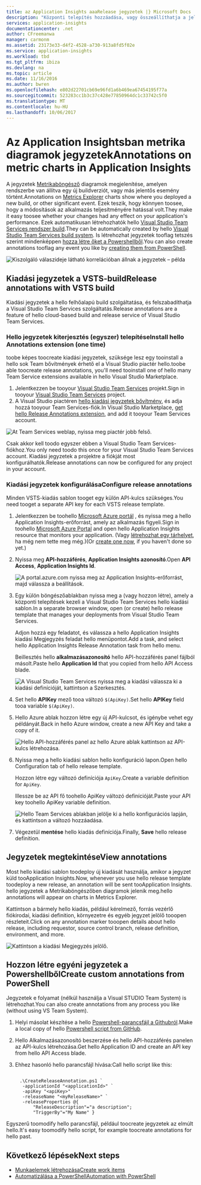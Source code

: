 ```yaml
---
title: az Application Insights aaaRelease jegyzetek |} Microsoft Docs
description: "Központi telepítés hozzáadása, vagy összeállíthatja a jelölők tooyour metrikák explorer diagramokat az Application Insightsban."
services: application-insights
documentationcenter: .net
author: CFreemanwa
manager: carmonm
ms.assetid: 23173e33-d4f2-4528-a730-913a8fd5f02e
ms.service: application-insights
ms.workload: tbd
ms.tgt_pltfrm: ibiza
ms.devlang: na
ms.topic: article
ms.date: 11/16/2016
ms.author: bwren
ms.openlocfilehash: e802d22701cb69e96fd1a6b469ea67454195f77a
ms.sourcegitcommit: 523283cc1b3c37c428e77850964dc1c33742c5f0
ms.translationtype: MT
ms.contentlocale: hu-HU
ms.lasthandoff: 10/06/2017
---
```

# <a name="annotations-on-metric-charts-in-application-insights"></a><span data-ttu-id="b9e2f-103">Az Application Insightsban metrika diagramok jegyzetek</span><span class="sxs-lookup"><span data-stu-id="b9e2f-103">Annotations on metric charts in Application Insights</span></span>
<span data-ttu-id="b9e2f-104">A jegyzetek [Metrikaböngésző](app-insights-metrics-explorer.md) diagramok megjelenítése, amelyen rendszerbe van állítva egy új buildverziót, vagy más jelentős esemény történt.</span><span class="sxs-lookup"><span data-stu-id="b9e2f-104">Annotations on [Metrics Explorer](app-insights-metrics-explorer.md) charts show where you deployed a new build, or other significant event.</span></span> <span data-ttu-id="b9e2f-105">Ezek teszik, hogy könnyen toosee, hogy a módosítások az alkalmazás teljesítményére hatással volt.</span><span class="sxs-lookup"><span data-stu-id="b9e2f-105">They make it easy toosee whether your changes had any effect on your application's performance.</span></span> <span data-ttu-id="b9e2f-106">Ezek automatikusan létrehozhatók hello [Visual Studio Team Services rendszer build](https://www.visualstudio.com/en-us/get-started/build/build-your-app-vs).</span><span class="sxs-lookup"><span data-stu-id="b9e2f-106">They can be automatically created by hello [Visual Studio Team Services build system](https://www.visualstudio.com/en-us/get-started/build/build-your-app-vs).</span></span> <span data-ttu-id="b9e2f-107">Is létrehozhat jegyzetek tooflag tetszés szerint mindenképpen [hozza létre őket a Powershellből](#create-annotations-from-powershell).</span><span class="sxs-lookup"><span data-stu-id="b9e2f-107">You can also create annotations tooflag any event you like by [creating them from PowerShell](#create-annotations-from-powershell).</span></span>

![Kiszolgáló válaszideje látható korrelációban állnak a jegyzetek – példa](./media/app-insights-annotations/00.png)



## <a name="release-annotations-with-vsts-build"></a><span data-ttu-id="b9e2f-109">Kiadási jegyzetek a VSTS-build</span><span class="sxs-lookup"><span data-stu-id="b9e2f-109">Release annotations with VSTS build</span></span>

<span data-ttu-id="b9e2f-110">Kiadási jegyzetek a hello felhőalapú build szolgáltatása, és felszabadíthatja a Visual Studio Team Services szolgáltatás.</span><span class="sxs-lookup"><span data-stu-id="b9e2f-110">Release annotations are a feature of hello cloud-based build and release service of Visual Studio Team Services.</span></span> 

### <a name="install-hello-annotations-extension-one-time"></a><span data-ttu-id="b9e2f-111">Hello jegyzetek kiterjesztés (egyszer) telepítése</span><span class="sxs-lookup"><span data-stu-id="b9e2f-111">Install hello Annotations extension (one time)</span></span>
<span data-ttu-id="b9e2f-112">toobe képes toocreate kiadási jegyzetek, szüksége lesz egy tooinstall a hello sok Team bővítmények érhető el a Visual Studio piactér hello.</span><span class="sxs-lookup"><span data-stu-id="b9e2f-112">toobe able toocreate release annotations, you'll need tooinstall one of hello many Team Service extensions available in hello Visual Studio Marketplace.</span></span>

1. <span data-ttu-id="b9e2f-113">Jelentkezzen be tooyour [Visual Studio Team Services](https://www.visualstudio.com/en-us/get-started/setup/sign-up-for-visual-studio-online) projekt.</span><span class="sxs-lookup"><span data-stu-id="b9e2f-113">Sign in tooyour [Visual Studio Team Services](https://www.visualstudio.com/en-us/get-started/setup/sign-up-for-visual-studio-online) project.</span></span>
2. <span data-ttu-id="b9e2f-114">A Visual Studio piactéren [hello kiadási jegyzetek bővítmény](https://marketplace.visualstudio.com/items/ms-appinsights.appinsightsreleaseannotations), és adja hozzá tooyour Team Services-fiók.</span><span class="sxs-lookup"><span data-stu-id="b9e2f-114">In Visual Studio Marketplace, [get hello Release Annotations extension](https://marketplace.visualstudio.com/items/ms-appinsights.appinsightsreleaseannotations), and add it tooyour Team Services account.</span></span>

![At Team Services weblap, nyissa meg piactér jobb felső.](./media/app-insights-annotations/10.png)

<span data-ttu-id="b9e2f-117">Csak akkor kell toodo egyszer ebben a Visual Studio Team Services-fiókhoz.</span><span class="sxs-lookup"><span data-stu-id="b9e2f-117">You only need toodo this once for your Visual Studio Team Services account.</span></span> <span data-ttu-id="b9e2f-118">Kiadási jegyzetek a projektre a fiókját most konfigurálhatók.</span><span class="sxs-lookup"><span data-stu-id="b9e2f-118">Release annotations can now be configured for any project in your account.</span></span> 

### <a name="configure-release-annotations"></a><span data-ttu-id="b9e2f-119">Kiadási jegyzetek konfigurálása</span><span class="sxs-lookup"><span data-stu-id="b9e2f-119">Configure release annotations</span></span>

<span data-ttu-id="b9e2f-120">Minden VSTS-kiadás sablon tooget egy külön API-kulcs szükséges.</span><span class="sxs-lookup"><span data-stu-id="b9e2f-120">You need tooget a separate API key for each VSTS release template.</span></span>

1. <span data-ttu-id="b9e2f-121">Jelentkezzen be toohello [Microsoft Azure portál](https://portal.azure.com) , és nyissa meg a hello Application Insights-erőforrást, amely az alkalmazás figyeli.</span><span class="sxs-lookup"><span data-stu-id="b9e2f-121">Sign in toohello [Microsoft Azure Portal](https://portal.azure.com) and open hello Application Insights resource that monitors your application.</span></span> <span data-ttu-id="b9e2f-122">(Vagy [létrehozhat egy tárhelyet](app-insights-overview.md), ha még nem tette meg még.)</span><span class="sxs-lookup"><span data-stu-id="b9e2f-122">(Or [create one now](app-insights-overview.md), if you haven't done so yet.)</span></span>
2. <span data-ttu-id="b9e2f-123">Nyissa meg **API-hozzáférés**, **Application Insights azonosító**.</span><span class="sxs-lookup"><span data-stu-id="b9e2f-123">Open **API Access**,  **Application Insights Id**.</span></span>
   
    ![A portal.azure.com nyissa meg az Application Insights-erőforrást, majd válassza a beállítások.](./media/app-insights-annotations/20.png)

4. <span data-ttu-id="b9e2f-127">Egy külön böngészőablakban nyissa meg a (vagy hozzon létre), amely a központi telepítések kezeli a Visual Studio Team Services hello kiadási sablon.</span><span class="sxs-lookup"><span data-stu-id="b9e2f-127">In a separate browser window, open (or create) hello release template that manages your deployments from Visual Studio Team Services.</span></span> 
   
    <span data-ttu-id="b9e2f-128">Adjon hozzá egy feladatot, és válassza a hello Application Insights kiadási Megjegyzés feladat hello menüpontot.</span><span class="sxs-lookup"><span data-stu-id="b9e2f-128">Add a task, and select hello Application Insights Release Annotation task from hello menu.</span></span>
   
    <span data-ttu-id="b9e2f-129">Beillesztés hello **alkalmazásazonosító** hello API-hozzáférés panel fájlból másolt.</span><span class="sxs-lookup"><span data-stu-id="b9e2f-129">Paste hello **Application Id** that you copied from hello API Access blade.</span></span>
   
    ![A Visual Studio Team Services nyissa meg a kiadási válassza ki a kiadási definícióját, kattintson a Szerkesztés.](./media/app-insights-annotations/30.png)
4. <span data-ttu-id="b9e2f-133">Set hello **APIKey** mező tooa változó `$(ApiKey)`.</span><span class="sxs-lookup"><span data-stu-id="b9e2f-133">Set hello **APIKey** field tooa variable `$(ApiKey)`.</span></span>

5. <span data-ttu-id="b9e2f-134">Hello Azure ablak hozzon létre egy új API-kulcsot, és igénybe vehet egy példányát.</span><span class="sxs-lookup"><span data-stu-id="b9e2f-134">Back in hello Azure window, create a new API Key and take a copy of it.</span></span>
   
    ![Hello API-hozzáférés panel az hello Azure ablak kattintson az API-kulcs létrehozása.](./media/app-insights-annotations/40.png)

6. <span data-ttu-id="b9e2f-138">Nyissa meg a hello kiadási sablon hello konfiguráció lapon.</span><span class="sxs-lookup"><span data-stu-id="b9e2f-138">Open hello Configuration tab of hello release template.</span></span>
   
    <span data-ttu-id="b9e2f-139">Hozzon létre egy változó definíciója `ApiKey`.</span><span class="sxs-lookup"><span data-stu-id="b9e2f-139">Create a variable definition for `ApiKey`.</span></span>
   
    <span data-ttu-id="b9e2f-140">Illessze be az API fő toohello ApiKey változó definícióját.</span><span class="sxs-lookup"><span data-stu-id="b9e2f-140">Paste your API key toohello ApiKey variable definition.</span></span>
   
    ![Hello Team Services ablakban jelölje ki a hello konfigurációs lapján, és kattintson a változó hozzáadása.](./media/app-insights-annotations/50.png)
7. <span data-ttu-id="b9e2f-143">Végezetül **mentése** hello kiadás definíciója.</span><span class="sxs-lookup"><span data-stu-id="b9e2f-143">Finally, **Save** hello release definition.</span></span>


## <a name="view-annotations"></a><span data-ttu-id="b9e2f-144">Jegyzetek megtekintése</span><span class="sxs-lookup"><span data-stu-id="b9e2f-144">View annotations</span></span>
<span data-ttu-id="b9e2f-145">Most hello kiadási sablon toodeploy új kiadását használja, amikor a jegyzet küld tooApplication Insights.</span><span class="sxs-lookup"><span data-stu-id="b9e2f-145">Now, whenever you use hello release template toodeploy a new release, an annotation will be sent tooApplication Insights.</span></span> <span data-ttu-id="b9e2f-146">hello jegyzetek a Metrikaböngészőben diagramok jelenik meg.</span><span class="sxs-lookup"><span data-stu-id="b9e2f-146">hello annotations will appear on charts in Metrics Explorer.</span></span>

<span data-ttu-id="b9e2f-147">Kattintson a bármely hello kiadás, például kérelmező, forrás vezérlő fiókirodai, kiadási definition, környezetre és egyéb jegyzet jelölő tooopen részleteit.</span><span class="sxs-lookup"><span data-stu-id="b9e2f-147">Click on any annotation marker tooopen details about hello release, including requestor, source control branch, release definition, environment, and more.</span></span>

![Kattintson a kiadási Megjegyzés jelölő.](./media/app-insights-annotations/60.png)

## <a name="create-custom-annotations-from-powershell"></a><span data-ttu-id="b9e2f-149">Hozzon létre egyéni jegyzetek a Powershellből</span><span class="sxs-lookup"><span data-stu-id="b9e2f-149">Create custom annotations from PowerShell</span></span>
<span data-ttu-id="b9e2f-150">Jegyzetek e folyamat (nélkül használja a Visual STUDIO Team System) is létrehozhat.</span><span class="sxs-lookup"><span data-stu-id="b9e2f-150">You can also create annotations from any process you like (without using VS Team System).</span></span> 


1. <span data-ttu-id="b9e2f-151">Helyi másolat készítése a hello [Powershell-parancsfájl a Githubról](https://github.com/Microsoft/ApplicationInsights-Home/blob/master/API/CreateReleaseAnnotation.ps1).</span><span class="sxs-lookup"><span data-stu-id="b9e2f-151">Make a local copy of hello [Powershell script from GitHub](https://github.com/Microsoft/ApplicationInsights-Home/blob/master/API/CreateReleaseAnnotation.ps1).</span></span>

2. <span data-ttu-id="b9e2f-152">Hello Alkalmazásazonosító beszerzése és hello API-hozzáférés panelen az API-kulcs létrehozása.</span><span class="sxs-lookup"><span data-stu-id="b9e2f-152">Get hello Application ID and create an API key from hello API Access blade.</span></span>

3. <span data-ttu-id="b9e2f-153">Ehhez hasonló hello parancsfájl hívása:</span><span class="sxs-lookup"><span data-stu-id="b9e2f-153">Call hello script like this:</span></span>

```PS

     .\CreateReleaseAnnotation.ps1 `
      -applicationId "<applicationId>" `
      -apiKey "<apiKey>" `
      -releaseName "<myReleaseName>" `
      -releaseProperties @{
          "ReleaseDescription"="a description";
          "TriggerBy"="My Name" }
```

<span data-ttu-id="b9e2f-154">Egyszerű toomodify hello parancsfájl, például toocreate jegyzetek az elmúlt hello.</span><span class="sxs-lookup"><span data-stu-id="b9e2f-154">It's easy toomodify hello script, for example toocreate annotations for hello past.</span></span>

## <a name="next-steps"></a><span data-ttu-id="b9e2f-155">Következő lépések</span><span class="sxs-lookup"><span data-stu-id="b9e2f-155">Next steps</span></span>

* [<span data-ttu-id="b9e2f-156">Munkaelemek létrehozása</span><span class="sxs-lookup"><span data-stu-id="b9e2f-156">Create work items</span></span>](app-insights-diagnostic-search.md#create-work-item)
* [<span data-ttu-id="b9e2f-157">Automatizálása a PowerShell</span><span class="sxs-lookup"><span data-stu-id="b9e2f-157">Automation with PowerShell</span></span>](app-insights-powershell.md)
